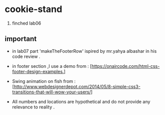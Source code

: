 # cookie-stand
1. finched lab06

## important 
- in lab07 part 'makeTheFooterRow' ispired by mr.yahya albashar in his code review .
- in footer section ,I use a demo from : [https://onaircode.com/html-css-footer-design-examples.]

- Swing animation on fish from : [http://www.webdesignerdepot.com/2014/05/8-simple-css3-transitions-that-will-wow-your-users/]

- All numbers and locations are hypothetical and do not provide any relevance to reality .




